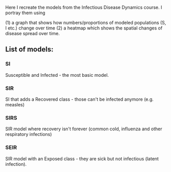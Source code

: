 Here I recreate the models from the Infectious Disease Dynamics course. 
I portray them using 

(1) a graph that shows how numbers/proportions of modeled populations (S, I etc.) change over time
(2) a heatmap which shows the spatial changes of disease spread over time.

## List of models:

### SI
Susceptible and Infected - the most basic model.
<!-- concept here --> 

<!-- picture here --> 

### SIR
SI that adds a Recovered class - those can't be infected anymore (e.g. measles)
<!-- concept here --> 

<!-- graph here -->
<!-- picture here --> 

### SIRS
SIR model where recovery isn't forever (common cold, influenza and other respiratory infections)
<!-- concept here --> 

<!-- graph here --> 
<!-- picture here --> 

### SEIR
SIR model with an Exposed class - they are sick but not infectious (latent infection).
<!-- concept here --> 

<!-- graph here --> 
<!-- picture here --> 
